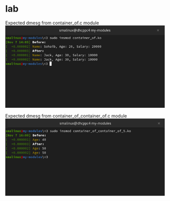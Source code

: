 # lab
Expected dmesg from container_of.c module
![alt text](images/container_of.png)

Expected dmesg from container_of_container_of.c module
![alt text](images/container_of_container_of.png)
